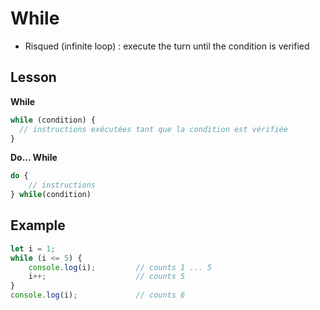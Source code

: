# While

- Risqued (infinite loop) : execute the turn until the condition is verified

## Lesson

**While**
```javascript
while (condition) {
  // instructions exécutées tant que la condition est vérifiée
}
```

**Do... While**
```javascript
do {
    // instructions
} while(condition)
```

## Example
```javascript
let i = 1;
while (i <= 5) {
    console.log(i);         // counts 1 ... 5
    i++;                    // counts 5
}
console.log(i);             // counts 6
```
